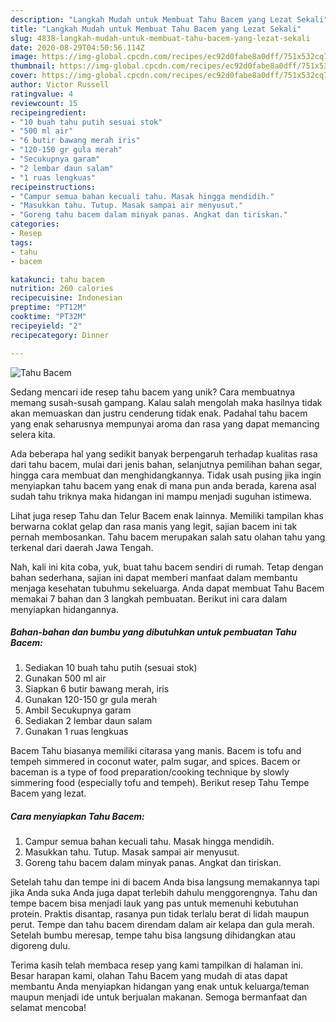 ```yaml
---
description: "Langkah Mudah untuk Membuat Tahu Bacem yang Lezat Sekali"
title: "Langkah Mudah untuk Membuat Tahu Bacem yang Lezat Sekali"
slug: 4838-langkah-mudah-untuk-membuat-tahu-bacem-yang-lezat-sekali
date: 2020-08-29T04:50:56.114Z
image: https://img-global.cpcdn.com/recipes/ec92d0fabe8a0dff/751x532cq70/tahu-bacem-foto-resep-utama.jpg
thumbnail: https://img-global.cpcdn.com/recipes/ec92d0fabe8a0dff/751x532cq70/tahu-bacem-foto-resep-utama.jpg
cover: https://img-global.cpcdn.com/recipes/ec92d0fabe8a0dff/751x532cq70/tahu-bacem-foto-resep-utama.jpg
author: Victor Russell
ratingvalue: 4
reviewcount: 15
recipeingredient:
- "10 buah tahu putih sesuai stok"
- "500 ml air"
- "6 butir bawang merah iris"
- "120-150 gr gula merah"
- "Secukupnya garam"
- "2 lembar daun salam"
- "1 ruas lengkuas"
recipeinstructions:
- "Campur semua bahan kecuali tahu. Masak hingga mendidih."
- "Masukkan tahu. Tutup. Masak sampai air menyusut."
- "Goreng tahu bacem dalam minyak panas. Angkat dan tiriskan."
categories:
- Resep
tags:
- tahu
- bacem

katakunci: tahu bacem 
nutrition: 260 calories
recipecuisine: Indonesian
preptime: "PT12M"
cooktime: "PT32M"
recipeyield: "2"
recipecategory: Dinner

---
```



![Tahu Bacem](https://img-global.cpcdn.com/recipes/ec92d0fabe8a0dff/751x532cq70/tahu-bacem-foto-resep-utama.jpg)

Sedang mencari ide resep tahu bacem yang unik? Cara membuatnya memang susah-susah gampang. Kalau salah mengolah maka hasilnya tidak akan memuaskan dan justru cenderung tidak enak. Padahal tahu bacem yang enak seharusnya mempunyai aroma dan rasa yang dapat memancing selera kita.

Ada beberapa hal yang sedikit banyak berpengaruh terhadap kualitas rasa dari tahu bacem, mulai dari jenis bahan, selanjutnya pemilihan bahan segar, hingga cara membuat dan menghidangkannya. Tidak usah pusing jika ingin menyiapkan tahu bacem yang enak di mana pun anda berada, karena asal sudah tahu triknya maka hidangan ini mampu menjadi suguhan istimewa.

Lihat juga resep Tahu dan Telur Bacem enak lainnya. Memiliki tampilan khas berwarna coklat gelap dan rasa manis yang legit, sajian bacem ini tak pernah membosankan. Tahu bacem merupakan salah satu olahan tahu yang terkenal dari daerah Jawa Tengah.


Nah, kali ini kita coba, yuk, buat tahu bacem sendiri di rumah. Tetap dengan bahan sederhana, sajian ini dapat memberi manfaat dalam membantu menjaga kesehatan tubuhmu sekeluarga. Anda dapat membuat Tahu Bacem memakai 7 bahan dan 3 langkah pembuatan. Berikut ini cara dalam menyiapkan hidangannya.

<!--inarticleads1-->

##### Bahan-bahan dan bumbu yang dibutuhkan untuk pembuatan Tahu Bacem:

1. Sediakan 10 buah tahu putih (sesuai stok)
1. Gunakan 500 ml air
1. Siapkan 6 butir bawang merah, iris
1. Gunakan 120-150 gr gula merah
1. Ambil Secukupnya garam
1. Sediakan 2 lembar daun salam
1. Gunakan 1 ruas lengkuas


Bacem Tahu biasanya memiliki citarasa yang manis. Bacem is tofu and tempeh simmered in coconut water, palm sugar, and spices. Bacem or baceman is a type of food preparation/cooking technique by slowly simmering food (especially tofu and tempeh). Berikut resep Tahu Tempe Bacem yang lezat. 

<!--inarticleads2-->

##### Cara menyiapkan Tahu Bacem:

1. Campur semua bahan kecuali tahu. Masak hingga mendidih.
1. Masukkan tahu. Tutup. Masak sampai air menyusut.
1. Goreng tahu bacem dalam minyak panas. Angkat dan tiriskan.


Setelah tahu dan tempe ini di bacem Anda bisa langsung memakannya tapi jika Anda suka Anda juga dapat terlebih dahulu menggorengnya. Tahu dan tempe bacem bisa menjadi lauk yang pas untuk memenuhi kebutuhan protein. Praktis disantap, rasanya pun tidak terlalu berat di lidah maupun perut. Tempe dan tahu bacem direndam dalam air kelapa dan gula merah. Setelah bumbu meresap, tempe tahu bisa langsung dihidangkan atau digoreng dulu. 

Terima kasih telah membaca resep yang kami tampilkan di halaman ini. Besar harapan kami, olahan Tahu Bacem yang mudah di atas dapat membantu Anda menyiapkan hidangan yang enak untuk keluarga/teman maupun menjadi ide untuk berjualan makanan. Semoga bermanfaat dan selamat mencoba!
